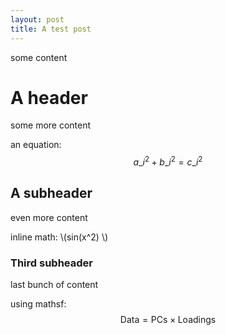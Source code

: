 ```yaml
---
layout: post
title: A test post
---
```


some content

# A header

some more content


an equation: $$a\_i^2 + b\_i^2 = c\_i^2$$

## A subheader

even more content


inline math: \\(sin(x^2) \\)

### Third subheader

last bunch of content


using mathsf: $$ \mathsf{Data = PCs} \times \mathsf{Loadings} $$